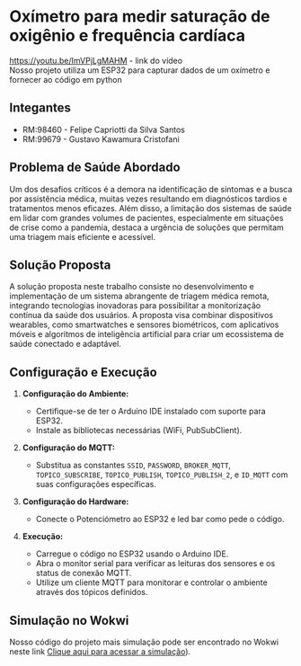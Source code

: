# Oxímetro para medir saturação de oxigênio e frequência cardíaca
https://youtu.be/ImVPjLgMAHM - link do vídeo</br>
Nosso projeto utiliza um ESP32 para capturar dados de um oxímetro e fornecer ao código em python

## Integantes
- RM:98460 -  Felipe Capriotti da Silva Santos
- RM:99679 - Gustavo Kawamura Cristofani

## Problema de Saúde Abordado

Um dos desafios críticos é a demora na identificação de sintomas e a busca por assistência médica, muitas vezes resultando em diagnósticos tardios e tratamentos menos eficazes. Além disso, a limitação dos sistemas de saúde em lidar com grandes volumes de pacientes, especialmente em situações de crise como a pandemia, destaca a urgência de soluções que permitam uma triagem mais eficiente e acessível.

## **Solução Proposta**

A solução proposta neste trabalho consiste no desenvolvimento e implementação de um sistema abrangente de triagem médica remota, integrando tecnologias inovadoras para possibilitar a monitorização contínua da saúde dos usuários. A proposta visa combinar dispositivos wearables, como smartwatches e sensores biométricos, com aplicativos móveis e algoritmos de inteligência artificial para criar um ecossistema de saúde conectado e adaptável.

## **Configuração e Execução**

1. **Configuração do Ambiente:**
   - Certifique-se de ter o Arduino IDE instalado com suporte para ESP32.
   - Instale as bibliotecas necessárias (WiFi, PubSubClient).

2. **Configuração do MQTT:**
   - Substitua as constantes `SSID`, `PASSWORD`, `BROKER_MQTT`, `TOPICO_SUBSCRIBE`, `TOPICO_PUBLISH`, `TOPICO_PUBLISH_2`, e `ID_MQTT` com suas configurações específicas.

3. **Configuração do Hardware:**
   - Conecte o Potenciómetro ao ESP32 e led bar como pede o código.

4. **Execução:**
   - Carregue o código no ESP32 usando o Arduino IDE.
   - Abra o monitor serial para verificar as leituras dos sensores e os status de conexão MQTT.
   - Utilize um cliente MQTT para monitorar e controlar o ambiente através dos tópicos definidos.

## **Simulação no Wokwi**

Nosso código do projeto mais simulação pode ser encontrado no Wokwi neste link [Clique aqui para acessar a simulação](https://wokwi.com/projects/382033438658785281)). 
                                                                                                               
